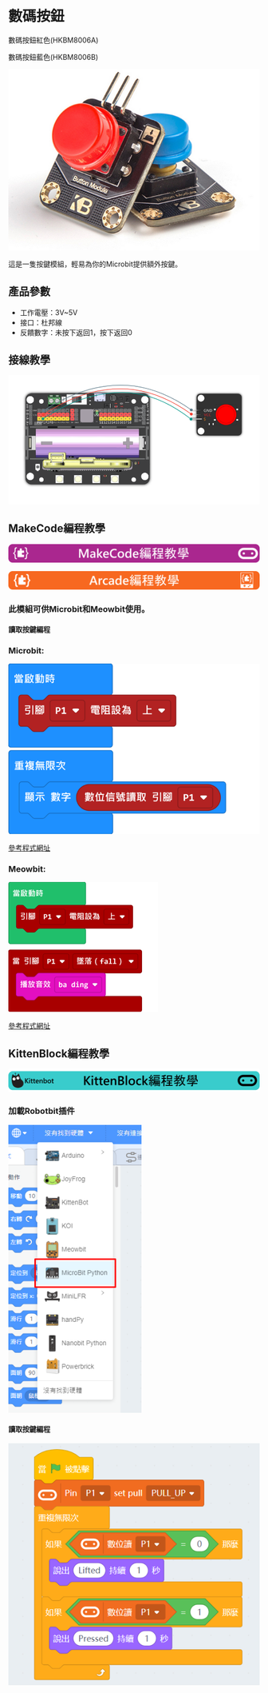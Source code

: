 # 數碼按鈕

數碼按鈕紅色(HKBM8006A)

數碼按鈕藍色(HKBM8006B)

![](../images/button_1.png)

這是一隻按鍵模組，輕易為你的Microbit提供額外按鍵。

## 產品參數

- 工作電壓：3V~5V
- 接口：杜邦線
- 反饋數字：未按下返回1，按下返回0

## 接線教學

![](../images/button_wire.png)

## MakeCode編程教學

![](../PWmodules/images/mcbanner.png)

![](../../meowbit/images/acbanner.png)

### 此模組可供Microbit和Meowbit使用。

#### 讀取按鍵編程

### Microbit:

![](../images/button_code.png)

[參考程式網址](https://makecode.microbit.org/_RLdA6wC7i1Vd)

### Meowbit:

![](../images/button_codeMeow.png)

[參考程式網址](https://makecode.com/_8uvcymfjfav0)

## KittenBlock編程教學

![](../PWmodules/images/kbbanner.png)

### 加載Robotbit插件

![](../images/addRB.png)

#### 讀取按鍵編程

![](../images/button_code2.png)
